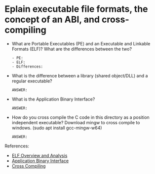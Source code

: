 # Eplain executable file formats, the concept of an ABI, and cross-compiling

- What are Portable Executables (PE) and an Executable and Linkable Formats (ELF)? What are the differences between the two?

    ```text
    - PE:
    - ELF:
    - Differences:
    ```

- What is the difference between a library (shared object/DLL) and a regular executable?

    ```text
    ANSWER:
    ```

- What is the Application Binary Interface?

    ```text
    ANSWER:
    ```

- How do you cross compile the C code in this directory as a position independent executable? Download mingw to cross compile to windows. (sudo apt install gcc-mingw-w64)

    ```text
    ANSWER:
    ```

References:

- [ELF Overview and Analysis](https://linux-audit.com/elf-binaries-on-linux-understanding-and-analysis/)
- [Application Binary Interface](https://en.wikipedia.org/wiki/Application_binary_interface)
- [Cross Compiling](https://web.archive.org/web/20210419001636/https://arrayfire.com/cross-compile-to-windows-from-linux/)